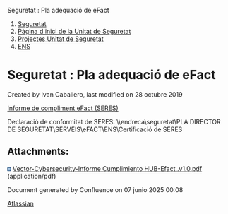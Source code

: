 Seguretat : Pla adequació de eFact  

1.  [Seguretat](index.md)
2.  [Pàgina d'inici de la Unitat de Seguretat](15368362.md)
3.  [Projectes Unitat de Seguretat](Projectes-Unitat-de-Seguretat_41517821.md)
4.  [ENS](ENS_24216158.md)

Seguretat : Pla adequació de eFact
==================================

Created by Ivan Caballero, last modified on 28 octubre 2019

[Informe de compliment eFact (SERES)](attachments/28706528/28706530.pdf)

Declaració de conformitat de SERES: \\\\endreca\\seguretat\\PLA DIRECTOR DE SEGURETAT\\SERVEIS\\eFACT\\ENS\\Certificació de SERES  

  

Attachments:
------------

![](images/icons/bullet_blue.gif) [Vector-Cybersecurity-Informe Cumplimiento HUB-Efact..v1.0.pdf](attachments/28706528/28706530.pdf) (application/pdf)  

Document generated by Confluence on 07 junio 2025 00:08

[Atlassian](http://www.atlassian.com/)